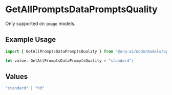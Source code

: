 # GetAllPromptsDataPromptsQuality

Only supported on `image` models.

## Example Usage

```typescript
import { GetAllPromptsDataPromptsQuality } from "@orq-ai/node/models/operations";

let value: GetAllPromptsDataPromptsQuality = "standard";
```

## Values

```typescript
"standard" | "hd"
```